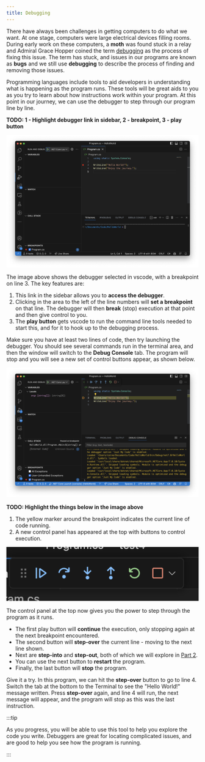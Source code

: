 ```yaml
---
title: Debugging
---
```


There have always been challenges in getting computers to do what we want. At one stage, computers were large electrical devices filling rooms. During early work on these computers, a **moth** was found stuck in a relay and Admiral Grace Hopper coined the term [debugging](https://en.wikipedia.org/wiki/Debugging) as the process of fixing this issue. The term has stuck, and issues in our programs are known as **bugs** and we still use **debugging** to describe the process of finding and removing those issues.

Programming languages include tools to aid developers in understanding what is happening as the program runs. These tools will be great aids to you as you try to learn about how instructions work within your program. At this point in our journey, we can use the debugger to step through our program line by line.

**TODO: 1 - Highlight debugger link in sidebar, 2 - breakpoint, 3 - play button**

![A vscode window shown with a breakpoint added to line 3](./images/debugger.png)

The image above shows the debugger selected in vscode, with a breakpoint on line 3. The key features are:

1. This link in the sidebar allows you to **access the debugger**.
2. Clicking in the area to the left of the line numbers will **set a breakpoint** on that line. The debugger will then **break** (stop) execution at that point and then give control to you.
3. The **play button** gets vscode to run the command line tools needed to start this, and for it to hook up to the debugging process.

Make sure you have at least two lines of code, then try launching the debugger. You should see several commands run in the terminal area, and then the window will switch to the **Debug Console** tab. The program will stop and you will see a new set of control buttons appear, as shown below.

![A vscode window with the debugger waiting on line 3. The control buttons appear at the top of the window.](./images/debugger-running.png)

**TODO: Highlight the things below in the image above**

1. The yellow marker around the breakpoint indicates the current line of code running.
2. A new control panel has appeared at the top with buttons to control execution.

![The control panel with buttons described below](./images/debugger-controls.png)

The control panel at the top now gives you the power to step through the program as it runs.

* The first play button will **continue** the execution, only stopping again at the next breakpoint encountered.
* The second button will **step-over** the current line - moving to the next line shown.
* Next are **step-into** and **step-out**, both of which we will explore in [Part 2](../../../part-2-organised-code/2-organising-code/0-overview.md).
* You can use the next button to **restart** the program.
* Finally, the last button will **stop** the program.

Give it a try. In this program, we can hit the **step-over** button to go to line 4. Switch the tab at the bottom to the Terminal to see the "Hello World!" message written. Press **step-over** again, and line 4 will run, the next message will appear, and the program will stop as this was the last instruction.

:::tip

As you progress, you will be able to use this tool to help you explore the code you write. Debuggers are great for locating complicated issues, and are good to help you see how the program is running.

:::


